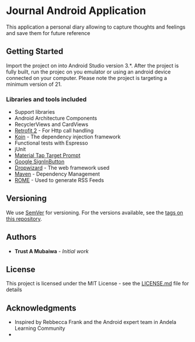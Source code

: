 # Journal Android Application

This application a personal diary allowing to capture thoughts and feelings and save them for future reference
## Getting Started

Import the project on into Android Studio version 3.*. After the project is fully built, run the projec on you emulator or using an android device connected on your computer. Please note the project is targeting a minimum version of 21.  

### Libraries and tools included


* Support libraries
* Android Architecture Components
* RecyclerViews and CardViews
* [Retrofit 2](http://square.github.io/retrofit/) - For Http call handling
* [Koin](https://github.com/InsertKoinIO/koin) - The dependency injection framework
* Functional tests with Espresso
* jUnit
* [Material Tap Target Prompt](https://github.com/sjwall/MaterialTapTargetPrompt)
* [Google SignInButton](https://github.com/shobhitpuri/custom-google-signin-button)
* [Dropwizard](http://www.dropwizard.io/1.0.2/docs/) - The web framework used
* [Maven](https://maven.apache.org/) - Dependency Management
* [ROME](https://rometools.github.io/rome/) - Used to generate RSS Feeds



## Versioning

We use [SemVer](http://semver.org/) for versioning. For the versions available, see the [tags on this repository](https://github.com/your/project/tags).

## Authors

* **Trust A Mubaiwa** - *Initial work* 


## License

This project is licensed under the MIT License - see the [LICENSE.md](LICENSE.md) file for details

## Acknowledgments

* Inspired by Rebbecca Frank and the Android expert team in Andela Learning Community 
* 

